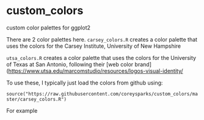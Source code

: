 # custom_colors
custom color palettes for ggplot2

There are 2 color palettes here.
`carsey_colors.R` creates a color palette that uses the colors for the Carsey Institute, University of New Hampshire

`utsa_colors.R` creates a color palette that uses the colors for the University of Texas at San Antonio, following their [web color brand](https://www.utsa.edu/marcomstudio/resources/logos-visual-identity/

To use these, I typically just load the colors from github using:

`source("https://raw.githubusercontent.com/coreysparks/custom_colors/master/carsey_colors.R")`

For example
